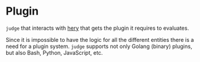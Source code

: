 # Plugin
`judge` that interacts with [hery](https://github.com/AmadlaOrg/hery) that gets the plugin it requires to evaluates.

Since it is impossible to have the logic for all the different entities there is a need for a plugin system. `judge`
supports not only Golang (binary) plugins, but also Bash, Python, JavaScript, etc.


